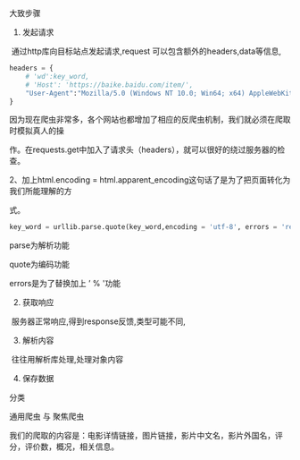 大致步骤

1. 发起请求

​		通过http库向目标站点发起请求,request  可以包含额外的headers,data等信息,

```python
headers = {
    # 'wd':key_word,
    # 'Host': 'https://baike.baidu.com/item/',
    "User-Agent":"Mozilla/5.0 (Windows NT 10.0; Win64; x64) AppleWebKit/537.36 (KHTML, like Gecko) Chrome/75.0.3770.100 Safari/537.36"
}
```



因为现在爬虫非常多，各个网站也都增加了相应的反爬虫机制，我们就必须在爬取时模拟真人的操

作。在requests.get中加入了请求头（headers），就可以很好的绕过服务器的检查。

2、加上html.encoding = html.apparent_encoding这句话了是为了把页面转化为我们所能理解的方

式。

```python
key_word = urllib.parse.quote(key_word,encoding = 'utf-8', errors = 'replace')

```

parse为解析功能

quote为编码功能

errors是为了替换加上 ’ % '功能



2. 获取响应

​		服务器正常响应,得到response反馈,类型可能不同,

3. 解析内容

​		往往用解析库处理,处理对象内容

4. 保存数据





分类

通用爬虫   与   聚焦爬虫





我们的爬取的内容是：电影详情链接，图片链接，影片中文名，影片外国名，评分，评价数，概况，相关信息。